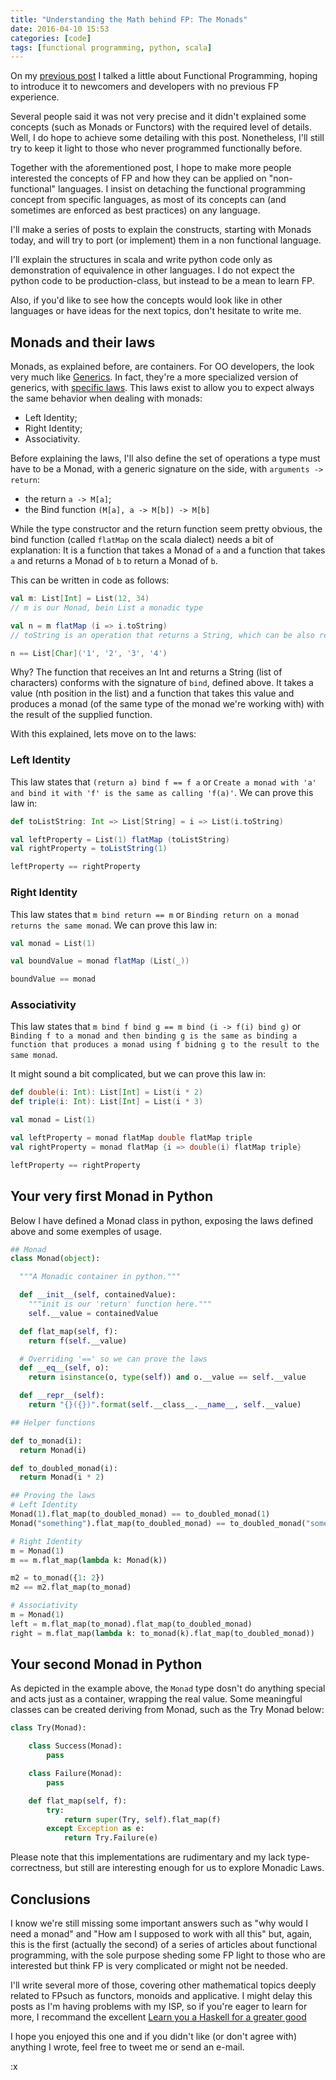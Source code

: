 ```yaml
---
title: "Understanding the Math behind FP: The Monads"
date: 2016-04-10 15:53
categories: [code]
tags: [functional programming, python, scala]
---
```


On my [previous post][previous] I talked a little about Functional Programming, hoping to introduce it to newcomers and developers with no previous FP experience.

Several people said it was not very precise and it didn't explained some concepts (such as Monads or Functors) with the required level of details.
Well, I do hope to achieve some detailing with this post. Nonetheless, I'll still try to keep it light to those who never programmed functionally before.

Together with the aforementioned post, I hope to make more people interested the concepts of FP and how they can be applied on "non-functional" languages.
I insist on detaching the functional programming concept from specific languages, as most of its concepts can (and sometimes are enforced as best practices) on any language.

I'll make a series of posts to explain the constructs, starting with Monads today, and will try to port (or implement) them in a non functional language.

I'll explain the structures in scala and write python code only as demonstration of equivalence in other languages. I do not expect the python code to be production-class, but instead to be a mean to learn FP.

Also, if you'd like to see how the concepts would look like in other languages or have ideas for the next topics, don't hesitate to write me.


Monads and their laws
---------------------

Monads, as explained before, are containers. For OO developers, the look very much like [Generics][generics]. In fact, they're a more specialized version of generics, with [specific laws][monad-laws]. This laws exist to allow you to expect always the same behavior when dealing with monads:

  * Left Identity;
  * Right Identity;
  * Associativity.

Before explaining the laws, I'll also define the set of operations a type must have to be a Monad, with a generic signature on the side, with `arguments -> return`:

  * the return `a -> M[a]`;
  * the Bind function `(M[a], a -> M[b]) -> M[b]`

While the type constructor and the return function seem pretty obvious, the bind function (called `flatMap` on the scala dialect) needs a bit of explanation:
It is a function that takes a Monad of `a` and a function that takes `a` and returns a Monad of `b` to return a Monad of `b`.

This can be written in code as follows:

```scala
val m: List[Int] = List(12, 34)
// m is our Monad, bein List a monadic type

val n = m flatMap (i => i.toString)
// toString is an operation that returns a String, which can be also read as a list of characters

n == List[Char]('1', '2', '3', '4')
```

Why? The function that receives an Int and returns a String (list of characters) conforms with the signature of `bind`, defined above. It takes a value (nth position in the list) and a function that takes this value and produces a monad (of the same type of the monad we're working with) with the result of the supplied function.

With this explained, lets move on to the laws:

### Left Identity

This law states that `(return a) bind f == f a` or `Create a monad with 'a' and bind it with 'f' is the same as calling 'f(a)'`.
We can prove this law in:

```scala
def toListString: Int => List[String] = i => List(i.toString)

val leftProperty = List(1) flatMap (toListString)
val rightProperty = toListString(1)

leftProperty == rightProperty
```

### Right Identity

This law states that `m bind return == m` or `Binding return on a monad returns the same monad`.
We can prove this law in:

```scala
val monad = List(1)

val boundValue = monad flatMap (List(_))

boundValue == monad
```

### Associativity

This law states that `m bind f bind g == m bind (i -> f(i) bind g)` or `Binding f to a monad and then binding g is the same as binding a function that produces a monad using f bidning g to the result to the same monad`.

It might sound a bit complicated, but we can prove this law in:

```scala
def double(i: Int): List[Int] = List(i * 2)
def triple(i: Int): List[Int] = List(i * 3)

val monad = List(1)

val leftProperty = monad flatMap double flatMap triple
val rightProperty = monad flatMap {i => double(i) flatMap triple}

leftProperty == rightProperty
```

Your very first Monad in Python
-------------------------------

Below I have defined a Monad class in python, exposing the laws defined above and some exemples of usage.

```python
## Monad
class Monad(object):

  """A Monadic container in python."""

  def __init__(self, containedValue):
    """init is our 'return' function here."""
    self.__value = containedValue

  def flat_map(self, f):
    return f(self.__value)

  # Overriding '==' so we can prove the laws
  def __eq__(self, o):
    return isinstance(o, type(self)) and o.__value == self.__value

  def __repr__(self):
    return "{}({})".format(self.__class__.__name__, self.__value)

## Helper functions

def to_monad(i):
  return Monad(i)

def to_doubled_monad(i):
  return Monad(i * 2)

## Proving the laws
# Left Identity
Monad(1).flat_map(to_doubled_monad) == to_doubled_monad(1)
Monad("something").flat_map(to_doubled_monad) == to_doubled_monad("something")

# Right Identity
m = Monad(1)
m == m.flat_map(lambda k: Monad(k))

m2 = to_monad({1: 2})
m2 == m2.flat_map(to_monad)

# Associativity
m = Monad(1)
left = m.flat_map(to_monad).flat_map(to_doubled_monad)
right = m.flat_map(lambda k: to_monad(k).flat_map(to_doubled_monad))

```

Your second Monad in Python
---------------------------

As depicted in the example above, the `Monad` type dosn't do anything special and acts just as a container, wrapping the real value. Some meaningful classes can be created deriving from Monad, such as the Try Monad below:

```python
class Try(Monad):

    class Success(Monad):
        pass

    class Failure(Monad):
        pass

    def flat_map(self, f):
        try:
            return super(Try, self).flat_map(f)
        except Exception as e:
            return Try.Failure(e)
```

Please note that this implementations are rudimentary and my lack type-correctness, but still are interesting enough for us to explore Monadic Laws.

Conclusions
-----------

I know we're still missing some important answers such as "why would I need a monad" and "How am I supposed to work with all this" but, again, this is the first (actually the second) of a series of articles about functional programming, with the sole purpose sheding some FP light to those who are interested but think FP is very complicated or might not be needed.

I'll write several more of those, covering other mathematical topics deeply related to FPsuch as functors, monoids and applicative.
I might delay this posts as I'm having problems with my ISP, so if you're eager to learn for more, I recommand the excellent [Learn you a Haskell for a greater good][haskell]

I hope you enjoyed this one and if you didn't like (or don't agree with) anything I wrote, feel free to tweet me or send an e-mail.

:x

[previous]:     http://hkupty.github.io/2016/Functional-Programming-Concepts-Idioms-and-Philosophy/
[generics]:     https://docs.oracle.com/javase/tutorial/extra/generics/
[monad-laws]:   https://wiki.haskell.org/Monad_laws
[haskell]:      http://learnyouahaskell.com/a-fistful-of-monads
